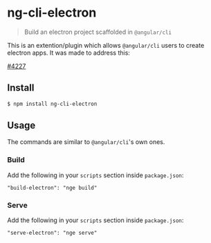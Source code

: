 # ng-cli-electron

> Build an electron project scaffolded in `@angular/cli`

This is an extention/plugin which allows `@angular/cli` users to create electron apps. It was made to address this:

[#4227](https://github.com/angular/angular-cli/issues/4227#issuecomment-275548444)

## Install

```sh
$ npm install ng-cli-electron
```

## Usage
The commands are similar to `@angular/cli`'s own ones.

### Build

Add the following in your `scripts` section inside `package.json`:

```
"build-electron": "nge build"
```

### Serve
Add the following in your `scripts` section inside `package.json`:

```
"serve-electron": "nge serve"
```
